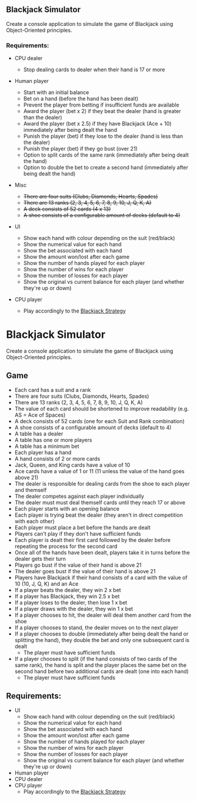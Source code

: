 ## Blackjack Simulator

Create a console application to simulate the game of Blackjack using Object-Oriented principles.

### Requirements:

* CPU dealer

  * Stop dealing cards to dealer when their hand is 17 or more
* Human player
    * Start with an initial balance
    * Bet on a hand (before the hand has been dealt)
    * Prevent the player from betting if insufficient funds are available
    * Award the player (bet x 2) if they beat the dealer (hand is greater than the dealer)
    * Award the player (bet x 2.5) if they have Blackjack (Ace + 10) immediately after being dealt the hand
    * Punish the player (bet) if they lose to the dealer (hand is less than the dealer)
    * Punish the player (bet) if they go bust (over 21)
    * Option to split cards of the same rank (immediately after being dealt the hand)
    * Option to double the bet to create a second hand (immediately after being dealt the hand)
* Misc
  
  * ~~There are four suits (Clubs, Diamonds, Hearts, Spades)~~
  * ~~There are 13 ranks (2, 3, 4, 5, 6, 7, 8, 9, 10, J, Q, K, A)~~
  * ~~A deck consists of 52 cards (4 x 13)~~
  * ~~A shoe consists of a configurable amount of decks (default to 4)~~

* UI
  * Show each hand with colour depending on the suit (red/black)
  * Show the numerical value for each hand
  * Show the bet associated with each hand
  * Show the amount won/lost after each game
  * Show the number of hands played for each player
  * Show the number of wins for each player
  * Show the number of losses for each player
  * Show the original vs current balance for each player (and whether they're up or down)
* CPU player
  
  - Play accordingly to the [Blackjack Strategy](https://wizardofodds.com/games/blackjack/strategy/4-decks/#targetText=To%20use%20the%20basic%20strategy,soft%20totals%2C%20and%20splittable%20hands.)
  

# Blackjack Simulator

Create a console application to simulate the game of Blackjack using Object-Oriented principles.

## Game

* Each card has a suit and a rank
* There are four suits (Clubs, Diamonds, Hearts, Spades)
* There are 13 ranks (2, 3, 4, 5, 6, 7, 8, 9, 10, J, Q, K, A)
* The value of each card should be shortened to improve readability (e.g. AS = Ace of Spaces)
* A deck consists of 52 cards (one for each Suit and Rank combination)
* A shoe consists of a configurable amount of decks (default to 4)
* A table has a dealer
* A table has one or more players
* A table has a minimum bet
* Each player has a hand
* A hand consists of 2 or more cards
* Jack, Queen, and King cards have a value of 10
* Ace cards have a value of 1 or 11 (11 unless the value of the hand goes above 21)
* The dealer is responsible for dealing cards from the shoe to each player and themself
* The dealer competes against each player individually
* The dealer must must deal themself cards until they reach 17 or above
* Each player starts with an opening balance
* Each player is trying beat the dealer (they aren't in direct competition with each other)
* Each player must place a bet before the hands are dealt
* Players can't play if they don't have sufficient funds
* Each player is dealt their first card followed by the dealer before repeating the process for the second card
* Once all of the hands have been dealt, players take it in turns before the dealer gets their turn
* Players go bust if the value of their hand is above 21
* The dealer goes bust if the value of their hand is above 21
* Players have Blackjack if their hand consists of a card with the value of 10 (10, J, Q, K) and an Ace
* If a player beats the dealer, they win 2 x bet
* If a player has Blackjack, they win 2.5 x bet
* If a player loses to the dealer, then lose 1 x bet
* If a player draws with the dealer, they win 1 x bet
* If a player chooses to hit, the dealer will deal them another card from the shoe
* If a player chooses to stand, the dealer moves on to the next player
* If a player chooses to double (immediately after being dealt the hand or splitting the hand), they double the bet and only one subsequent card is dealt
	* The player must have sufficient funds
* If a player chooses to split (if the hand consists of two cards of the same rank), the hand is split and the player places the same bet on the second hand before two additional cards are dealt (one into each hand)
	* The player must have sufficient funds

## Requirements:

* UI
	* Show each hand with colour depending on the suit (red/black)
	* Show the numerical value for each hand
	* Show the bet associated with each hand
	* Show the amount won/lost after each game
	* Show the number of hands played for each player
	* Show the number of wins for each player
	* Show the number of losses for each player
	* Show the original vs current balance for each player (and whether they're up or down)
* Human player
* CPU dealer
* CPU player
	* Play accordingly to the [Blackjack Strategy](https://wizardofodds.com/games/blackjack/strategy/4-decks/#targetText=To%20use%20the%20basic%20strategy,soft%20totals%2C%20and%20splittable%20hands.)
